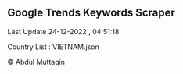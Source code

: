 

## Google Trends Keywords Scraper 
 
Last Update 24-12-2022 , 04:51:18

Country List :
VIETNAM.json



© Abdul Muttaqin 
